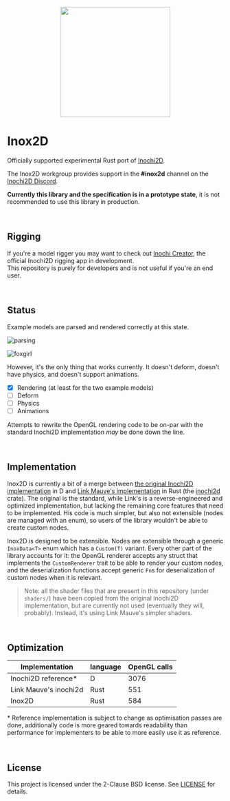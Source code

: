 <p align="center">
  <img width="256" height="256" src="inox2d_logo.svg">
</p>

# Inox2D

Officially supported experimental Rust port of [Inochi2D](https://github.com/Inochi2D/inochi2d). 

The Inox2D workgroup provides support in the **#inox2d** channel on the [Inochi2D Discord](https://discord.com/invite/abnxwN6r9v).

**Currently this library and the specification is in a prototype state**, it is not recommended to use this library in production.

&nbsp;

## Rigging

If you're a model rigger you may want to check out [Inochi Creator](https://github.com/Inochi2D/inochi-creator), the official Inochi2D rigging app in development.  
This repository is purely for developers and is not useful if you're an end user.

&nbsp;

## Status

Example models are parsed and rendered correctly at this state.

![parsing](https://0x0.st/onpz.png)

![foxgirl](https://0x0.st/on9F.png)

However, it's the only thing that works currently. It doesn't deform, doesn't have physics, and doesn't support animations.

- [x] Rendering (at least for the two example models)
- [ ] Deform
- [ ] Physics
- [ ] Animations

Attempts to rewrite the OpenGL rendering code to be on-par with the standard Inochi2D implementation *may* be done down the line.

&nbsp;

## Implementation

Inox2D is currently a bit of a merge between [the original Inochi2D implementation](https://github.com/Inochi2D/inochi2d) in D and [Link Mauve's implementation](https://linkmauve.fr/dev/inochi2d/) in Rust (the [inochi2d](https://crates.io/crates/inochi2d) crate). The original is the standard, while Link's is a reverse-engineered and optimized implementation, but lacking the remaining core features that need to be implemented. His code is much simpler, but also not extensible (nodes are managed with an enum), so users of the library wouldn't be able to create custom nodes.

Inox2D is designed to be extensible. Nodes are extensible through a generic `InoxData<T>` enum which has a `Custom(T)` variant. Every other part of the library accounts for it: the OpenGL renderer accepts any struct that implements the `CustomRenderer` trait to be able to render your custom nodes, and the deserialization functions accept generic `Fn`s for deserialization of custom nodes when it is relevant.

> Note: all the shader files that are present in this repository (under `shaders/`) have been copied from the original Inochi2D implementation, but are currently not used (eventually they will, probably). Instead, it's using Link Mauve's simpler shaders.

&nbsp;

## Optimization

| Implementation        | language | OpenGL calls |
| --------------------- | -------- | ------------ |
| Inochi2D reference*   | D        | 3076         |
| Link Mauve's inochi2d | Rust     | 551          |
| Inox2D                | Rust     | 584          |

\* Reference implementation is subject to change as optimisation passes are done, additionally code is more geared towards readability than performance for implementers to be able to more easily use it as reference.

&nbsp;

## License

This project is licensed under the 2-Clause BSD license.
See [LICENSE](LICENSE) for details.
